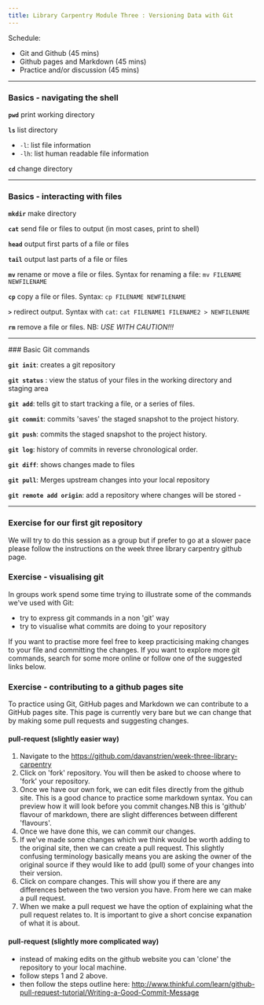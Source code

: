 ```yaml
---
title: Library Carpentry Module Three : Versioning Data with Git
---
```


Schedule:

* Git and Github (45 mins)
* Github pages and Markdown (45 mins)
* Practice and/or discussion (45 mins)

---

### Basics - navigating the shell

**`pwd`** print working directory

**`ls`** list directory

- `-l`: list file information
- `-lh`: list human readable file information

**`cd`** change directory

______
### Basics - interacting with files

**`mkdir`** make directory

**`cat`** send file or files to output (in most cases, print to shell)

**`head`** output first parts of a file or files

**`tail`** output last parts of a file or files

**`mv`** rename or move a file or files. Syntax for renaming a file: `mv FILENAME NEWFILENAME`

**`cp`** copy a file or files. Syntax: `cp FILENAME NEWFILENAME`

**`>`** redirect output. Syntax with `cat`: `cat FILENAME1 FILENAME2 > NEWFILENAME`

**`rm`** remove a file or files. NB: *USE WITH CAUTION!!!*

---

### Basic Git commands 

**`git init`**: creates a git repository

**`git status`** : view the status of your files in the working directory and staging area

**`git add`**: tells git to start tracking a file, or a series of files. 

**`git commit`**: commits 'saves' the staged snapshot to the project history. 

**`git push`**: commits the staged snapshot to the project history.

**`git log`**: history of commits in reverse chronological order.

**`git diff`**: shows changes made to files

**`git pull`**: Merges upstream changes into your local repository 

**`git remote add origin`**: add a repository where changes will be stored -

---

### Exercise for our first git repository
We will try to do this session as a group but if prefer to go at a slower pace please follow the instructions on the week three library carpentry github page.  

### Exercise - visualising git

In groups work spend some time trying to illustrate some of the commands we've used with Git:

* try to express git commands in a non 'git' way
* try to visualise what commits are doing to your repository 

If you want to practise more feel free to keep practicising making changes to your file and committing the changes. If you want to explore more git commands, search for some more online or follow one of the suggested links below.


### Exercise - contributing to a github pages site

To practice using Git, GitHub pages and Markdown we can contribute to a GitHub pages site. This page is currently very bare but we can change that by making some pull requests and suggesting changes.

#### pull-request (slightly easier way)
1. Navigate to the https://github.com/davanstrien/week-three-library-carpentry
2. Click on 'fork' repository. You will then be asked to choose where to 'fork' your repository. 
3. Once we have our own fork, we can edit files directly from the github site. This is a good chance to practice some markdown syntax. You can preview how it will look before you commit changes.NB this is 'github' flavour of markdown, there are slight differences between different 'flavours'. 
4. Once we have done this, we can commit our changes. 
5. If we've made some changes which we think would be worth adding to the original site, then we can create a pull request. This slightly confusing terminology basically means you are asking the owner of the original source if they would like to add (pull) some of your changes into their version. 
6. Click on compare changes. This will show you if there are any differences between the two version you have. From here we can make a pull request.
7. When we make a pull request we have the option of explaining what the pull request relates to. It is important to give a short concise expanation of what it is about.    

#### pull-request (slightly more complicated way)
* instead of making edits on the github website you can 'clone' the repository to your local machine. 
* follow steps 1 and 2 above. 
* then follow the steps outline here: http://www.thinkful.com/learn/github-pull-request-tutorial/Writing-a-Good-Commit-Message





